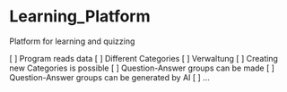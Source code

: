 # Learning_Platform
Platform for learning and quizzing

[ ] Program reads data
[ ] Different Categories
[ ] Verwaltung
  [ ] Creating new Categories is possible
  [ ] Question-Answer groups can be made
  [ ] Question-Answer groups can be generated by AI
[ ] ...

